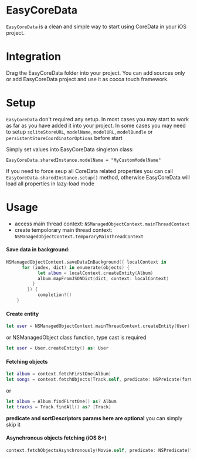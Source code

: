 # EasyCoreData

`EasyCoreData` is a clean and simple way to start using CoreData in your iOS project.

# Integration

Drag the EasyCoreData folder into your project. You can add sources only or add EasyCoreData project and use it as cocoa touch framework. 

# Setup

`EasyCoreData` don't required any setup. In most cases you may start to work as far as you have added it into your project.
In some cases you may need to setup `sqliteStoreURL`, `modelName`, `modelURL`, `modelBundle` or `persistentStoreCoordinatorOptions` before start

Simply set values into EasyCoreData singleton class:

`EasyCoreData.sharedInstance.modelName = "MyCustomModelName"`

If you need to force seup all CoreData related properties you can call `EasyCoreData.sharedInstance.setup()` method, otherwise EasyCoreData will load all properties in lazy-load mode

# Usage

- access main thread context: `NSManagedObjectContext.mainThreadContext`
- create tempolorary main thread context: `NSManagedObjectContext.temporaryMainThreadContext`

#### Save data in background:
```Swift
NSManagedObjectContext.saveDataInBackground({ localContext in
      for (index, dict) in enumerate(objects) {
			let album = localContext.createEntity(Album)
			album.mapFromJSONDict(dict, context: localContext)
		  }
	    }) {
			completion?()
	}
```

#### Create entity

```Swift
let user = NSManagedObjectContext.mainThreadContext.createEntity(User)
```
or NSManagedObject class function, type cast is required
```Swift
let user = User.createEntity() as! User
```

#### Fetching objects

```Swift
let album = context.fetchFirstOne(Album)
let songs = context.fetchObjects(Track.self, predicate: NSPreicate(format: "album == %@", album), sortDesriptors: [NSSortDescriptor(key: "sortingOrder", ascending: true)])
```
or
```Swift
let album = Album.findFirstOne() as? Album
let tracks = Track.findAll() as? [Track]
```
**predicate and sortDescriptors params here are optional** you can simply skip it

#### Asynchronous objects fetching (iOS 8+)

```Swift
context.fetchObjectsAsynchronously(Movie.self, predicate: NSPredicate("artist == 'Christopher Nolan'", sortDescriptors: [NSSortDescriptor(key: "releaseDate", ascending: false)]) { movies in }
```
